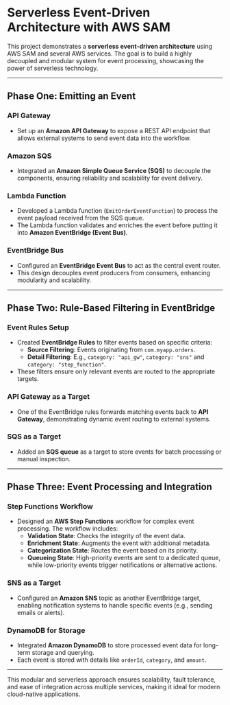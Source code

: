 # Serverless Event-Driven Architecture with AWS SAM

This project demonstrates a **serverless event-driven architecture** using AWS SAM and several AWS services. The goal is to build a highly decoupled and modular system for event processing, showcasing the power of serverless technology.

---

## Phase One: Emitting an Event

### API Gateway

- Set up an **Amazon API Gateway** to expose a REST API endpoint that allows external systems to send event data into the workflow.

### Amazon SQS

- Integrated an **Amazon Simple Queue Service (SQS)** to decouple the components, ensuring reliability and scalability for event delivery.

### Lambda Function

- Developed a Lambda function (`EmitOrderEventFunction`) to process the event payload received from the SQS queue.
- The Lambda function validates and enriches the event before putting it into **Amazon EventBridge (Event Bus)**.

### EventBridge Bus

- Configured an **EventBridge Event Bus** to act as the central event router.
- This design decouples event producers from consumers, enhancing modularity and scalability.

---

## Phase Two: Rule-Based Filtering in EventBridge

### Event Rules Setup

- Created **EventBridge Rules** to filter events based on specific criteria:
  - **Source Filtering**: Events originating from `com.myapp.orders`.
  - **Detail Filtering**: E.g., `category: "api_gw"`, `category: "sns"` and `category: "step_function"`.
- These filters ensure only relevant events are routed to the appropriate targets.

### API Gateway as a Target

- One of the EventBridge rules forwards matching events back to **API Gateway**, demonstrating dynamic event routing to external systems.

### SQS as a Target

- Added an **SQS queue** as a target to store events for batch processing or manual inspection.

---

## Phase Three: Event Processing and Integration

### Step Functions Workflow

- Designed an **AWS Step Functions** workflow for complex event processing. The workflow includes:
  - **Validation State**: Checks the integrity of the event data.
  - **Enrichment State**: Augments the event with additional metadata.
  - **Categorization State**: Routes the event based on its priority.
  - **Queueing State**: High-priority events are sent to a dedicated queue, while low-priority events trigger notifications or alternative actions.

### SNS as a Target

- Configured an **Amazon SNS** topic as another EventBridge target, enabling notification systems to handle specific events (e.g., sending emails or alerts).

### DynamoDB for Storage

- Integrated **Amazon DynamoDB** to store processed event data for long-term storage and querying.
- Each event is stored with details like `orderId`, `category`, and `amount`.

---

This modular and serverless approach ensures scalability, fault tolerance, and ease of integration across multiple services, making it ideal for modern cloud-native applications.
